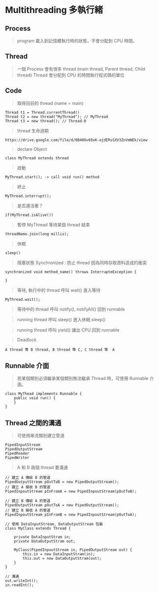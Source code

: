 # Multithreading 多執行緒

## Process

> program 載入到記憶體執行時的狀態，不會分配到 CPU 時間。

## Thread

> 一個 Process 會有很多 thread (main thread, Parent thread, Child thread)
> Thread 會分配到 CPU 的時間執行程式碼的單位

## Code

> 取得目前的 thread (name = main)

	Thread t1 = Thread.currentThread()
	Thread t2 = new thread("MyThread"); // MyThread
	Thread t3 = new thread(); // Thread-0
	
> thread 生命週期

	https://drive.google.com/file/d/0B40Ov69xK-ajdERsSXV3ZnVmNEk/view
	
> declare Object

	class MyThread extends thread
	
> 啟動

	MyThread.start(); -> call void run() method

> 終止

	MyThread.interrupt();
	
> 是否還活著？

	if(MyThread.isAlive())
	
> 暫停 MyThread 等待某個 thread 結束

	threadName.join(long millis); 
	
> 休眠

	sleep()
	
> 阻塞狀態 Synchronized : 防止 thread 因為同時存取資料造成的衝突

	synchronized void method_name() throws InterrupteException {
	
	}

> 等待, 執行中的 thread 呼叫 wait() 進入等待

	MyThread.wait();
	
> 等待中的 thread 呼叫 notify(), notifyAll() 回到 runnable

> running thread 呼叫 sleep() 進入休眠 sleep()

> running thread 呼叫 yield() 讓出 CPU 回到  runnable

> Deadlock

	A thread 等 B thread, B thread 等 C, C thread 等  A
	
## Runnable 介面

> 若某個類別必須繼承某個類別無法繼承 Thread 時，可使用 Runnable 介面。

	class MyThead implements Runnable {
		public void run() {
		}
	}

## Thread 之間的溝通

> 可使用串流類別建立管道

	PipedInputStream
	PipedOutputStream
	PipedReader
	PipedWriter
	
> A 和  B 兩個  thread 要溝通

	// 建立 A 傳給 B 的管道
	PipedOutputStream pOutToB = new PipedOutputStream();
	// 建立 A 接收 B 的管道
	PipedInpoutStream pInFromA = new PipedInpoutStream(pOutToB);
	
	// 建立 B 傳給 A 的管道
	PipedOutputStream pOutToA = new PipedOutputStream();
	// 建立 B 接收 A 的管道
	PipedInpoutStream pInFromB = new PipedInpoutStream(pOutToA);
	
	// 使用 DataInputStream, DataOutputStream 包裝
	class MyClass extends Thread {
	
		private DataInputStram in;
		private DataOutputStram out;
	
		MyClass(PipedInpoutStream in, PipedOutputStream out) {
			this.in = new DataInputStram(in);
			this.out = new DataOutputStram(out);
		}
	}
	
	// 溝通
	out.writeInt();
	in.readInt();
	 
	